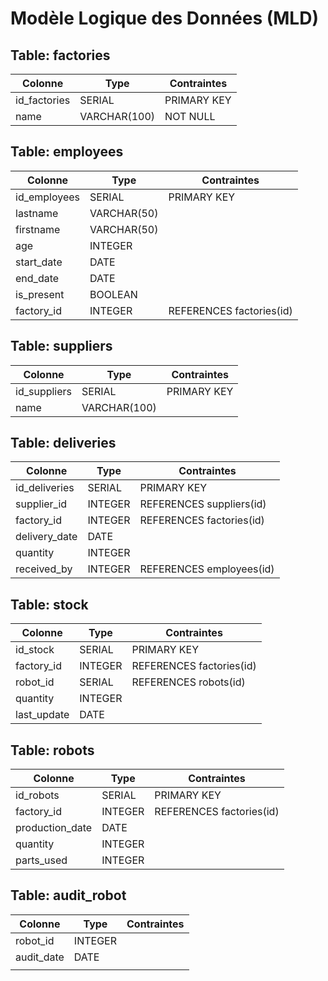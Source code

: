 # Modèle Logique des Données (MLD)

## Table: factories
| Colonne      | Type         | Contraintes |
| ------------ | ------------ | ----------- |
| id_factories | SERIAL       | PRIMARY KEY |
| name         | VARCHAR(100) | NOT NULL    |

## Table: employees
| Colonne                | Type        | Contraintes              |
| ---------------------- | ----------- | ------------------------ |
|  id_employees          | SERIAL      | PRIMARY KEY              |
| lastname               | VARCHAR(50) |                          |
| firstname              | VARCHAR(50) |                          |
| age                    | INTEGER     |                          |
| start_date             | DATE        |                          |
| end_date               | DATE        |                          |
| is_present             | BOOLEAN     |                          |
| factory_id             | INTEGER     | REFERENCES factories(id) |

## Table: suppliers
| Colonne      | Type         | Contraintes |
| ------------ | ------------ | ----------- |
| id_suppliers | SERIAL       | PRIMARY KEY |
| name         | VARCHAR(100) |             |

## Table: deliveries
| Colonne       | Type    | Contraintes              |
| ------------- | ------- | ------------------------ |
| id_deliveries | SERIAL  | PRIMARY KEY              |
| supplier_id   | INTEGER | REFERENCES suppliers(id) |
| factory_id    | INTEGER | REFERENCES factories(id) |
| delivery_date | DATE    |                          |
| quantity      | INTEGER |                          |
| received_by   | INTEGER | REFERENCES employees(id) |
## Table: stock

| Colonne     | Type    | Contraintes              |
| ----------- | ------- | ------------------------ |
| id_stock    | SERIAL  | PRIMARY KEY              |
| factory_id  | INTEGER | REFERENCES factories(id) |
| robot_id    | SERIAL  | REFERENCES robots(id)    |
| quantity    | INTEGER |                          |
| last_update | DATE    |                          |

## Table: robots
| Colonne         | Type    | Contraintes              |
| --------------- | ------- | ------------------------ |
| id_robots       | SERIAL  | PRIMARY KEY              |
| factory_id      | INTEGER | REFERENCES factories(id) |
| production_date | DATE    |                          |
| quantity        | INTEGER |                          |
| parts_used      | INTEGER |                          |

## Table: audit_robot
| Colonne    | Type    | Contraintes |
| ---------- | ------- | ----------- |
| robot_id   | INTEGER |             |
| audit_date | DATE    |             |
|            |         |             |